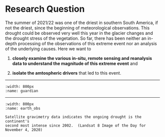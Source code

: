# Research Question
The summer of 2021/22 was one of the driest in southern South America, if not
the driest, since the beginning of meteorological observations.  This drought
could be observed very well this year in the glacier changes and the drought
stress of the vegetation.  So far, there has been neither an in-depth
processing of the observations of this extreme event nor an analysis of the
underlying causes. Here we want to

1) **closely examine the various in-situ, remote sensing and reanalysis data to
understand the magnitude of this extreme event** and 

2) **isolate the amtospheric drivers** that led to this event.

---

```{figure} ./pics/guardian.png
:width: 800px
:name: guardian
```
---

```{figure} ./pics/earth_obs.png
:width: 800px
:name: earth_obs

Satellite gravimetry data indicates the ongoing drought is the continent's
second most intense since 2002.  (Landsat 8 Image of the Day for November 4, 2020)
```

